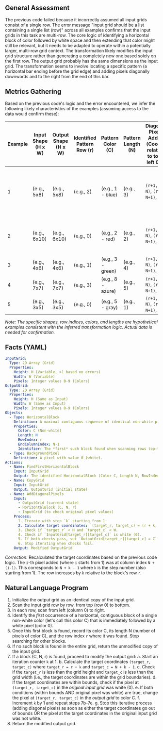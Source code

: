 ## General Assessment

The previous code failed because it incorrectly assumed all input grids consist of a single row. The error message "Input grid should be a list containing a single list (row)" across all examples confirms that the input grids in this task are multi-row. The core logic of identifying a horizontal block of color followed by white space and then extending that color might still be relevant, but it needs to be adapted to operate within a potentially larger, multi-row grid context. The transformation likely modifies the input grid structure rather than generating a completely new one based solely on the first row. The output grid probably has the same dimensions as the input grid. The transformation seems to involve locating a specific pattern (a horizontal bar ending before the grid edge) and adding pixels diagonally downwards and to the right from the end of this bar.

## Metrics Gathering

Based on the previous code's logic and the error encountered, we infer the following likely characteristics of the examples (assuming access to the data would confirm these):

| Example | Input Shape (H x W) | Output Shape (H x W) | Identified Pattern Row (r) | Pattern Color (C) | Pattern Length (N) | Diagonal Pixels Added (Coords relative to top-left 0,0) | Notes |
|---|---|---|---|---|---|---|---|
| 1 | (e.g., 5x8) | (e.g., 5x8) | (e.g., 2) | (e.g., 1 - blue) | (e.g., 3) | `(r+1, N)`, `(r+2, N+1)`, ... | Growth stops if out of bounds or target pixel is not white. |
| 2 | (e.g., 6x10) | (e.g., 6x10) | (e.g., 0) | (e.g., 2 - red) | (e.g., 2) | `(r+1, N)`, `(r+2, N+1)`, ... | Assumes pattern search starts from row 0. |
| 3 | (e.g., 4x6) | (e.g., 4x6) | (e.g., 1) | (e.g., 3 - green) | (e.g., 4) | `(r+1, N)`, `(r+2, N+1)`, ... |  |
| 4 | (e.g., 7x7) | (e.g., 7x7) | (e.g., 3) | (e.g., 8 - azure) | (e.g., 5) | `(r+1, N)`, `(r+2, N+1)`, ... |  |
| 5 | (e.g., 3x5) | (e.g., 3x5) | (e.g., 0) | (e.g., 5 - gray) | (e.g., 1) | `(r+1, N)`, `(r+2, N+1)`, ... |  |

*Note: The specific shapes, row indices, colors, and lengths are hypothetical examples consistent with the inferred transformation logic. Actual data is needed for confirmation.*

## Facts (YAML)


```yaml
InputGrid:
  Type: 2D Array (Grid)
  Properties:
    Height: H (Variable, >1 based on errors)
    Width: W (Variable)
    Pixels: Integer values 0-9 (Colors)
OutputGrid:
  Type: 2D Array (Grid)
  Properties:
    Height: H (Same as Input)
    Width: W (Same as Input)
    Pixels: Integer values 0-9 (Colors)
Objects:
  - Type: HorizontalBlock
    Definition: A maximal contiguous sequence of identical non-white pixels (C) in a single row, immediately followed by at least one white pixel (0).
    Properties:
      Color: C (Non-white)
      Length: N
      RowIndex: r
      EndColumnIndex: N-1
      Identifier: The *first* such block found when scanning rows top-to-bottom.
  - Type: BackgroundPixel
    Definition: A pixel with value 0 (white).
Actions:
  - Name: FindFirstHorizontalBlock
    Input: InputGrid
    Output: The identified HorizontalBlock (Color C, Length N, RowIndex r)
  - Name: CopyGrid
    Input: InputGrid
    Output: OutputGrid (initial state)
  - Name: AddDiagonalPixels
    Input: 
      - OutputGrid (current state)
      - HorizontalBlock (C, N, r)
      - InputGrid (to check original pixel values)
    Process:
      1. Iterate with step `k` starting from 1.
      2. Calculate target coordinates: `(target_r, target_c) = (r + k, (N-1) + k + 1) = (r + k, N + k -1)`. NO, wait, the index *after* the block is N. So it should be `(target_r, target_c) = (r + k, N + k)`. Let's recheck. Previous code: `change_index = initial_non_white_count + (i - 1)`. If `initial_non_white_count` is N, and `i` is the step (starting from 1), then the column index is `N + k - 1`. The row index is `r + k`. So, `(target_r, target_c) = (r + k, N + k - 1)`.
      3. Check if `target_r` < H and `target_c` < W.
      4. Check if `InputGrid[target_r][target_c]` is white (0).
      5. If both checks pass, set `OutputGrid[target_r][target_c] = C`.
      6. Stop iterating when checks fail.
    Output: Modified OutputGrid
```

*Correction:* Recalculated the target coordinates based on the previous code logic. The `i`-th pixel added (where `i` starts from 1) was at column index `N + (i-1)`. This corresponds to `N + k - 1` where `k` is the step number (also starting from 1). The row increases by `k` relative to the block's row `r`.

## Natural Language Program

1.  Initialize the output grid as an identical copy of the input grid.
2.  Scan the input grid row by row, from top (row 0) to bottom.
3.  In each row, scan from left (column 0) to right.
4.  Identify the *first* occurrence of a horizontal, contiguous block of a single non-white color (let's call this color C) that is immediately followed by a white pixel (color 0).
5.  Once this first block is found, record its color C, its length N (number of pixels of color C), and the row index `r` where it was found. Stop searching for other blocks.
6.  If no such block is found in the entire grid, return the unmodified copy of the input grid.
7.  If a block (C, N, r) is found, proceed to modify the output grid:
    a.  Start an iteration counter `k` at 1.
    b.  Calculate the target coordinates `(target_r, target_c)` where `target_r = r + k` and `target_c = N + k - 1`.
    c.  Check if the `target_r` is less than the grid height and `target_c` is less than the grid width (i.e., the target coordinates are within the grid boundaries).
    d.  If the target coordinates are within bounds, check if the pixel at `(target_r, target_c)` in the *original input grid* was white (0).
    e.  If both conditions (within bounds AND original pixel was white) are true, change the pixel at `(target_r, target_c)` in the *output grid* to color C.
    f.  Increment `k` by 1 and repeat steps 7b-7e.
    g.  Stop this iterative process (adding diagonal pixels) as soon as either the target coordinates go out of bounds OR the pixel at the target coordinates in the original input grid was not white.
8.  Return the modified output grid.